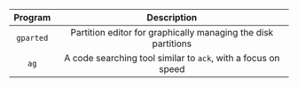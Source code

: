
|Program        | Description  |
| :-----------: |:------------:|
| ```gparted``` | Partition editor for graphically managing the disk partitions|
| ```ag```      | A code searching tool similar to ```ack```, with a focus on speed |
